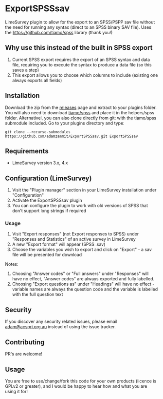 # ExportSPSSsav
LimeSurvey plugin to allow for the export to an SPSS/PSPP sav file without the need for running any syntax (direct to an SPSS binary SAV file). Uses the https://github.com/tiamo/spss library (thank you!)

## Why use this instead of the built in SPSS export

1. Current SPSS export requires the export of an SPSS syntax and data file, requiring you to execute the syntax to produce a data file (so this saves a step)
2. This export allows you to choose which columns to include (existing one always exports all fields)

## Installation

Download the zip from the [releases](https://github.com/adamzammit/ExportSPSSsav/releases) page and extract to your plugins folder. You will also need to download [tiamo/spss](https://github.com/adamzammit/spss) and place it in the helpers/spss folder. Alternativel, you can also clone directly from git: with the tiamo/spss submodule included. Go to your plugins directory and type:
```
git clone --recurse-submodules https://github.com/adamzammit/ExportSPSSsav.git ExportSPSSsav
```

## Requirements

- LimeSurvey version 3.x, 4.x

## Configuration (LimeSurvey)

1. Visit the "Plugin manager" section in your LimeSurvey installation under "Configuration"
2. Activate the ExportSPSSsav plugin
3. You can configure the plugin to work with old versions of SPSS that don't support long strings if required

### Usage

1. Visit "Export responses" (not Export responses to SPSS) under "Responses and Statistics" of an active survey in LimeSurvey
2. A new "Export format" will appear (SPSS .sav)
3. Choose the variables you wish to export and click on "Export" - a sav file will be presented for download

Notes:

1. Choosing "Answer codes" or "Full answers" under "Responses" will have no effect, "Answer codes" are always exported and fully labelled.
2. Choosing "Export questions as" under "Headings" will have no effect - variable names are always the question code and the variable is labelled with the full question text

## Security

If you discover any security related issues, please email adam@acspri.org.au instead of using the issue tracker.

## Contributing

PR's are welcome!

## Usage

You are free to use/change/fork this code for your own products (licence is GPLv2 or greater), and I would be happy to hear how and what you are using it for!
